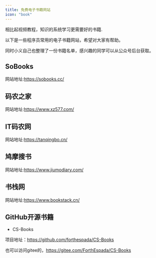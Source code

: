```yaml
---
title: 免费电子书籍网站
icon: "book"
---
```

相比起视频教程，知识的系统学习更需要好的书籍.

以下是一些程序员常用的电子书籍网站，希望对大家有帮助。

同时小义自己也整理了一份书籍名单，感兴趣的同学可以从公众号后台获取。

## SoBooks
网站地址:<a href="https://sobooks.cc/" target="_blank">https://sobooks.cc/</a>

## 码农之家
网站地址:<a href="https://www.xz577.com/" target="_blank">https://www.xz577.com/</a>

## IT码农网
网站地址:<a href="https://tanqingbo.cn/" target="_blank">https://tanqingbo.cn/</a>

## 鸠摩搜书
网站地址:<a href="https://www.jiumodiary.com/" target="_blank">https://www.jiumodiary.com/</a>

## 书栈网
网站地址:<a href="https://www.bookstack.cn/" target="_blank">https://www.bookstack.cn/</a>

## GitHub开源书籍

- CS-Books

项目地址：<a href="https://github.com/forthespada/CS-Books">https://github.com/forthespada/CS-Books</a>

也可以访问gitee的，<a href="https://gitee.com/ForthEspada/CS-Books">https://gitee.com/ForthEspada/CS-Books</a>